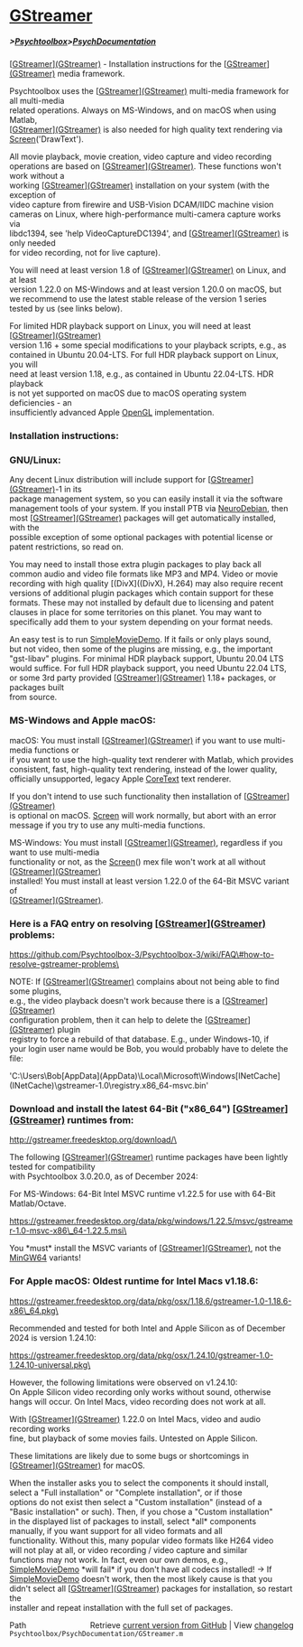 # [GStreamer](GStreamer)
##### >[Psychtoolbox](Psychtoolbox)>[PsychDocumentation](PsychDocumentation)

[[GStreamer](GStreamer)][(GStreamer)]((GStreamer)) - Installation instructions for the [[GStreamer](GStreamer)][(GStreamer)]((GStreamer)) media framework.  
  
Psychtoolbox uses the [[GStreamer](GStreamer)][(GStreamer)]((GStreamer)) multi-media framework for all multi-media  
related operations. Always on MS-Windows, and on macOS when using Matlab,  
[[GStreamer](GStreamer)][(GStreamer)]((GStreamer)) is also needed for high quality text rendering via [Screen](Screen)('DrawText').  
  
All movie playback, movie creation, video capture and video recording  
operations are based on [[GStreamer](GStreamer)][(GStreamer)]((GStreamer)). These functions won't work without a  
working [[GStreamer](GStreamer)][(GStreamer)]((GStreamer)) installation on your system (with the exception of  
video capture from firewire and USB-Vision DCAM/IIDC machine vision  
cameras on Linux, where high-performance multi-camera capture works via  
libdc1394, see 'help VideoCaptureDC1394', and [[GStreamer](GStreamer)][(GStreamer)]((GStreamer)) is only needed  
for video recording, not for live capture).  
  
You will need at least version 1.8 of [[GStreamer](GStreamer)][(GStreamer)]((GStreamer)) on Linux, and at least  
version 1.22.0 on MS-Windows and at least version 1.20.0 on macOS, but  
we recommend to use the latest stable release of the version 1 series  
tested by us (see links below).  
  
For limited HDR playback support on Linux, you will need at least [[GStreamer](GStreamer)][(GStreamer)]((GStreamer))  
version 1.16 + some special modifications to your playback scripts, e.g., as  
contained in Ubuntu 20.04-LTS. For full HDR playback support on Linux, you will  
need at least version 1.18, e.g., as contained in Ubuntu 22.04-LTS. HDR playback  
is not yet supported on macOS due to macOS operating system deficiencies - an  
insufficiently advanced Apple [OpenGL](OpenGL) implementation.  
  
### Installation instructions:  
  
  
### GNU/Linux:  
  
Any decent Linux distribution will include support for [[GStreamer](GStreamer)][(GStreamer)]((GStreamer))-1 in its  
package management system, so you can easily install it via the software  
management tools of your system. If you install PTB via [NeuroDebian](NeuroDebian), then  
most [[GStreamer](GStreamer)][(GStreamer)]((GStreamer)) packages will get automatically installed, with the  
possible exception of some optional packages with potential license or  
patent restrictions, so read on.  
  
You may need to install those extra plugin packages to play back all  
common audio and video file formats like MP3 and MP4. Video or movie  
recording with high quality [(DivX]((DivX), H.264) may also require recent  
versions of additional plugin packages which contain support for these  
formats. These may not installed by default due to licensing and patent  
clauses in place for some territories on this planet. You may want to  
specifically add them to your system depending on your format needs.  
  
An easy test is to run [SimpleMovieDemo](SimpleMovieDemo). If it fails or only plays sound,  
but not video, then some of the plugins are missing, e.g., the important  
"gst-libav" plugins. For minimal HDR playback support, Ubuntu 20.04 LTS  
would suffice. For full HDR playback support, you need Ubuntu 22.04 LTS,  
or some 3rd party provided [[GStreamer](GStreamer)][(GStreamer)]((GStreamer)) 1.18+ packages, or packages built  
from source.  
  
  
### MS-Windows and Apple macOS:  
  
macOS: You must install [[GStreamer](GStreamer)][(GStreamer)]((GStreamer)) if you want to use multi-media functions or  
if you want to use the high-quality text renderer with Matlab, which provides  
consistent, fast, high-quality text rendering, instead of the lower quality,  
officially unsupported, legacy Apple [CoreText](CoreText) text renderer.  
  
If you don't intend to use such functionality then installation of [[GStreamer](GStreamer)][(GStreamer)]((GStreamer))  
is optional on macOS. [Screen](Screen) will work normally, but abort with an error  
message if you try to use any multi-media functions.  
  
MS-Windows: You must install [[GStreamer](GStreamer)][(GStreamer)]((GStreamer)), regardless if you want to use multi-media  
functionality or not, as the [Screen](Screen)() mex file won't work at all without [[GStreamer](GStreamer)][(GStreamer)]((GStreamer))  
installed! You must install at least version 1.22.0 of the 64-Bit MSVC variant of  
[[GStreamer](GStreamer)][(GStreamer)]((GStreamer)).  
  
### Here is a FAQ entry on resolving [[GStreamer](GStreamer)][(GStreamer)]((GStreamer)) problems:  
  
<https://github.com/Psychtoolbox-3/Psychtoolbox-3/wiki/FAQ\#how-to-resolve-gstreamer-problems\>  
  
NOTE: If [[GStreamer](GStreamer)][(GStreamer)]((GStreamer)) complains about not being able to find some plugins,  
e.g., the video playback doesn't work because there is a [[GStreamer](GStreamer)][(GStreamer)]((GStreamer))  
configuration problem, then it can help to delete the [[GStreamer](GStreamer)][(GStreamer)]((GStreamer)) plugin  
registry to force a rebuild of that database. E.g., under Windows-10, if  
your login user name would be Bob, you would probably have to delete the  
file:  
  
'C:\Users\Bob\[AppData](AppData)\Local\Microsoft\Windows\[INetCache](INetCache)\gstreamer-1.0\registry.x86\_64-msvc.bin'  
  
  
### Download and install the latest 64-Bit ("x86\_64") [[GStreamer](GStreamer)][(GStreamer)]((GStreamer)) runtimes from:  
  
<http://gstreamer.freedesktop.org/download/\>  
  
The following [[GStreamer](GStreamer)][(GStreamer)]((GStreamer)) runtime packages have been lightly tested for compatibility  
with Psychtoolbox 3.0.20.0, as of December 2024:  
  
For MS-Windows: 64-Bit Intel MSVC runtime v1.22.5 for use with 64-Bit Matlab/Octave.  
  
<https://gstreamer.freedesktop.org/data/pkg/windows/1.22.5/msvc/gstreamer-1.0-msvc-x86\_64-1.22.5.msi\>  
  
You \*must\* install the MSVC variants of [[GStreamer](GStreamer)][(GStreamer)]((GStreamer)), not the [MinGW64](MinGW64) variants!  
  
  
### For Apple macOS: Oldest runtime for Intel Macs v1.18.6:  
  
<https://gstreamer.freedesktop.org/data/pkg/osx/1.18.6/gstreamer-1.0-1.18.6-x86\_64.pkg\>  
  
Recommended and tested for both Intel and Apple Silicon as of December  
2024 is version 1.24.10:  
  
<https://gstreamer.freedesktop.org/data/pkg/osx/1.24.10/gstreamer-1.0-1.24.10-universal.pkg\>  
  
However, the following limitations were observed on v1.24.10:  
On Apple Silicon video recording only works without sound, otherwise  
hangs will occur. On Intel Macs, video recording does not work at all.  
  
With [[GStreamer](GStreamer)][(GStreamer)]((GStreamer)) 1.22.0 on Intel Macs, video and audio recording works  
fine, but playback of some movies fails. Untested on Apple Silicon.  
  
These limitations are likely due to some bugs or shortcomings in  
[[GStreamer](GStreamer)][(GStreamer)]((GStreamer)) for macOS.  
  
When the installer asks you to select the components it should install,  
select a "Full installation" or "Complete installation", or if those  
options do not exist then select a "Custom installation" (instead of a  
"Basic installation" or such). Then, if you chose a "Custom installation"  
in the displayed list of packages to install, select \*all\* components  
manually, if you want support for all video formats and all  
functionality. Without this, many popular video formats like H264 video  
will not play at all, or video recording / video capture and similar  
functions may not work. In fact, even our own demos, e.g.,  
[SimpleMovieDemo](SimpleMovieDemo) \*will fail\* if you don't have all codecs installed! -\> If  
[SimpleMovieDemo](SimpleMovieDemo) doesn't work, then the most likely cause is that you  
didn't select all [[GStreamer](GStreamer)][(GStreamer)]((GStreamer)) packages for installation, so restart the  
installer and repeat installation with the full set of packages.  
  




<div class="code_header" style="text-align:right;">
  <span style="float:left;">Path&nbsp;&nbsp;</span> <span class="counter">Retrieve <a href=
  "https://raw.github.com/Psychtoolbox-3/Psychtoolbox-3/beta/Psychtoolbox/PsychDocumentation/GStreamer.m">current version from GitHub</a> | View <a href=
  "https://github.com/Psychtoolbox-3/Psychtoolbox-3/commits/beta/Psychtoolbox/PsychDocumentation/GStreamer.m">changelog</a></span>
</div>
<div class="code">
  <code>Psychtoolbox/PsychDocumentation/GStreamer.m</code>
</div>

